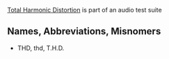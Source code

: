 [Total Harmonic Distortion](https://en.wikipedia.org/wiki/Total_harmonic_distortion) is part of an audio test suite

## Names, Abbreviations, Misnomers
* THD, thd, T.H.D.